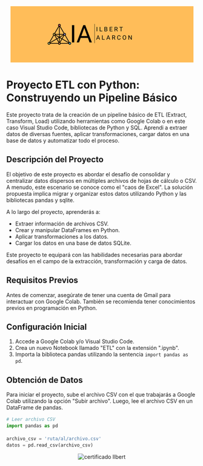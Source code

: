 <div align="center">
  <img src="src/Head.png" alt="Conceptos básicos de Python">
</div>


# Proyecto ETL con Python: Construyendo un Pipeline Básico

Este proyecto trata de la creación de un pipeline básico de ETL (Extract, Transform, Load) utilizando herramientas como Google Colab o en este caso Visual Studio Code, bibliotecas de Python y SQL. Aprendi a extraer datos de diversas fuentes, aplicar transformaciones, cargar datos en una base de datos y automatizar todo el proceso. 

## Descripción del Proyecto

El objetivo de este proyecto es abordar el desafío de consolidar y centralizar datos dispersos en múltiples archivos de hojas de cálculo o CSV. A menudo, este escenario se conoce como el "caos de Excel". La solución propuesta implica migrar y organizar estos datos utilizando Python y las bibliotecas pandas y sqlite.

A lo largo del proyecto, aprenderás a:

- Extraer información de archivos CSV.
- Crear y manipular DataFrames en Python.
- Aplicar transformaciones a los datos.
- Cargar los datos en una base de datos SQLite.

Este proyecto te equipará con las habilidades necesarias para abordar desafíos en el campo de la extracción, transformación y carga de datos.

## Requisitos Previos

Antes de comenzar, asegúrate de tener una cuenta de Gmail para interactuar con Google Colab. También se recomienda tener conocimientos previos en programación en Python.

## Configuración Inicial

1. Accede a Google Colab y/o Visual Studio Code.
2. Crea un nuevo Notebook llamado "ETL" con la extensión ".ipynb".
3. Importa la biblioteca pandas utilizando la sentencia `import pandas as pd`.

## Obtención de Datos

Para iniciar el proyecto, sube el archivo CSV con el que trabajarás a Google Colab utilizando la opción "Subir archivo". Luego, lee el archivo CSV en un DataFrame de pandas.

```python
# Leer archivo CSV
import pandas as pd

archivo_csv = 'ruta/al/archivo.csv'
datos = pd.read_csv(archivo_csv)
```


<div align="center">
  <img src="src/certi_ILBERT.png" alt="certificado Ilbert">
</div>
